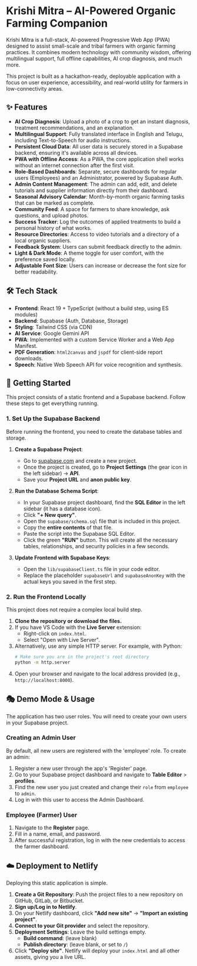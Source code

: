 # Krishi Mitra – AI-Powered Organic Farming Companion

Krishi Mitra is a full-stack, AI-powered Progressive Web App (PWA) designed to assist small-scale and tribal farmers with organic farming practices. It combines modern technology with community wisdom, offering multilingual support, full offline capabilities, AI crop diagnosis, and much more.

This project is built as a hackathon-ready, deployable application with a focus on user experience, accessibility, and real-world utility for farmers in low-connectivity areas.

## ✨ Features

- **AI Crop Diagnosis**: Upload a photo of a crop to get an instant diagnosis, treatment recommendations, and an explanation.
- **Multilingual Support**: Fully translated interface in English and Telugu, including Text-to-Speech for audio instructions.
- **Persistent Cloud Data**: All user data is securely stored in a Supabase backend, ensuring it's available across all devices.
- **PWA with Offline Access**: As a PWA, the core application shell works without an internet connection after the first visit.
- **Role-Based Dashboards**: Separate, secure dashboards for regular users (Employees) and an Administrator, powered by Supabase Auth.
- **Admin Content Management**: The admin can add, edit, and delete tutorials and supplier information directly from their dashboard.
- **Seasonal Advisory Calendar**: Month-by-month organic farming tasks that can be marked as complete.
- **Community Feed**: A space for farmers to share knowledge, ask questions, and upload photos.
- **Success Tracker**: Log the outcomes of applied treatments to build a personal history of what works.
- **Resource Directories**: Access to video tutorials and a directory of a local organic suppliers.
- **Feedback System**: Users can submit feedback directly to the admin.
- **Light & Dark Mode**: A theme toggle for user comfort, with the preference saved locally.
- **Adjustable Font Size**: Users can increase or decrease the font size for better readability.

## 🛠️ Tech Stack

- **Frontend**: React 19 + TypeScript (without a build step, using ES modules)
- **Backend**: Supabase (Auth, Database, Storage)
- **Styling**: Tailwind CSS (via CDN)
- **AI Service**: Google Gemini API
- **PWA**: Implemented with a custom Service Worker and a Web App Manifest.
- **PDF Generation**: `html2canvas` and `jspdf` for client-side report downloads.
- **Speech**: Native Web Speech API for voice recognition and synthesis.

## 🚀 Getting Started

This project consists of a static frontend and a Supabase backend. Follow these steps to get everything running.

### 1. Set Up the Supabase Backend

Before running the frontend, you need to create the database tables and storage.

1.  **Create a Supabase Project**:
    *   Go to [supabase.com](https://supabase.com) and create a new project.
    *   Once the project is created, go to **Project Settings** (the gear icon in the left sidebar) -> **API**.
    *   Save your **Project URL** and **anon public key**.

2.  **Run the Database Schema Script**:
    *   In your Supabase project dashboard, find the **SQL Editor** in the left sidebar (it has a database icon).
    *   Click **"+ New query"**.
    *   Open the `supabase/schema.sql` file that is included in this project.
    *   Copy the **entire contents** of that file.
    *   Paste the script into the Supabase SQL Editor.
    *   Click the green **"RUN"** button. This will create all the necessary tables, relationships, and security policies in a few seconds.

3.  **Update Frontend with Supabase Keys**:
    *   Open the `lib/supabaseClient.ts` file in your code editor.
    *   Replace the placeholder `supabaseUrl` and `supabaseAnonKey` with the actual keys you saved in the first step.

### 2. Run the Frontend Locally

This project does not require a complex local build step.

1.  **Clone the repository or download the files.**
2.  If you have VS Code with the **Live Server** extension:
    -   Right-click on `index.html`.
    -   Select "Open with Live Server".
3.  Alternatively, use any simple HTTP server. For example, with Python:
    ```bash
    # Make sure you are in the project's root directory
    python -m http.server
    ```
4.  Open your browser and navigate to the local address provided (e.g., `http://localhost:8000`).

## 🎭 Demo Mode & Usage

The application has two user roles. You will need to create your own users in your Supabase project.

### Creating an Admin User

By default, all new users are registered with the 'employee' role. To create an admin:
1.  Register a new user through the app's 'Register' page.
2.  Go to your Supabase project dashboard and navigate to **Table Editor** > **profiles**.
3.  Find the new user you just created and change their `role` from `employee` to `admin`.
4.  Log in with this user to access the Admin Dashboard.

### Employee (Farmer) User

1.  Navigate to the **Register** page.
2.  Fill in a name, email, and password.
3.  After successful registration, log in with the new credentials to access the farmer dashboard.

## ☁️ Deployment to Netlify

Deploying this static application is simple.

1.  **Create a Git Repository**: Push the project files to a new repository on GitHub, GitLab, or Bitbucket.
2.  **Sign up/Log in to Netlify**.
3.  On your Netlify dashboard, click **"Add new site"** -> **"Import an existing project"**.
4.  **Connect to your Git provider** and select the repository.
5.  **Deployment Settings**: Leave the build settings empty.
    -   **Build command**: (leave blank)
    -   **Publish directory**: (leave blank, or set to `/`)
6.  Click **"Deploy site"**. Netlify will deploy your `index.html` and all other assets, giving you a live URL.